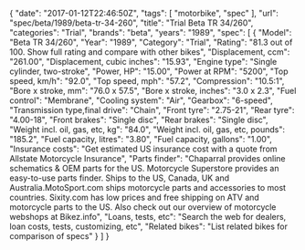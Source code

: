 {
    "date": "2017-01-12T22:46:50Z",
    "tags": [
        "motorbike",
        "spec"
    ],
    "url": "spec\/beta\/1989\/beta-tr-34-260",
    "title": "Trial Beta TR 34\/260",
    "categories": "Trial",
    "brands": "beta",
    "years": "1989",
    "spec": [
        {
            "Model": "Beta TR 34\/260",
            "Year": "1989",
            "Category": "Trial",
            "Rating": "81.3 out of 100. Show full rating and compare with other bikes",
            "Displacement, ccm": "261.00",
            "Displacement, cubic inches": "15.93",
            "Engine type": "Single cylinder, two-stroke",
            "Power, HP": "15.00",
            "Power at RPM": "5200",
            "Top speed, km\/h": "92.0",
            "Top speed, mph": "57.2",
            "Compression": "10.5:1",
            "Bore x stroke, mm": "76.0 x 57.5",
            "Bore x stroke, inches": "3.0 x 2.3",
            "Fuel control": "Membrane",
            "Cooling system": "Air",
            "Gearbox": "6-speed",
            "Transmission type,final drive": "Chain",
            "Front tyre": "2.75-21",
            "Rear tyre": "4.00-18",
            "Front brakes": "Single disc",
            "Rear brakes": "Single disc",
            "Weight incl. oil, gas, etc, kg": "84.0",
            "Weight incl. oil, gas, etc, pounds": "185.2",
            "Fuel capacity, litres": "3.80",
            "Fuel capacity, gallons": "1.00",
            "Insurance costs": "Get estimated US insurance cost with a quote from Allstate Motorcycle Insurance",
            "Parts finder": "Chaparral provides online schematics & OEM parts for the US.   Motorcycle Superstore provides an easy-to-use parts finder. Ships to the US, Canada, UK and Australia.MotoSport.com ships motorcycle parts and accessories to most countries.    Sixity.com has low prices and free shipping on ATV and motorcycle parts to the US. Also check out our overview of motorcycle webshops at Bikez.info",
            "Loans, tests, etc": "Search the web for dealers, loan costs, tests, customizing, etc",
            "Related bikes": "List related bikes for comparison of specs"
        }
    ]
}